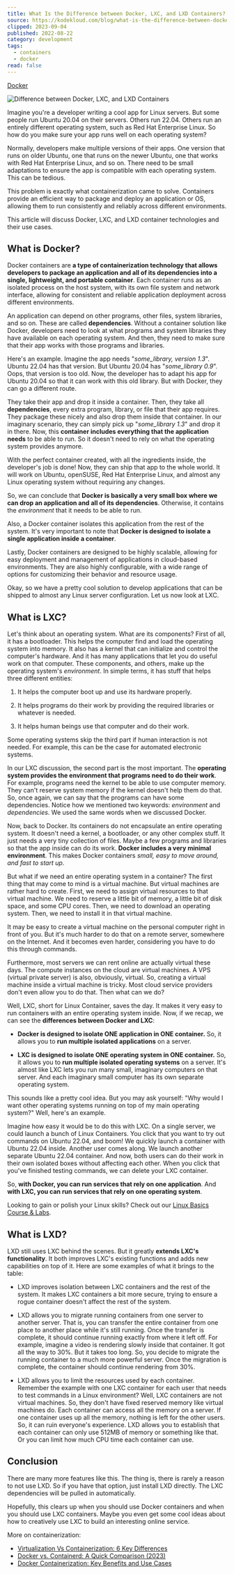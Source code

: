 ```yaml
---
title: What Is the Difference between Docker, LXC, and LXD Containers?
source: https://kodekloud.com/blog/what-is-the-difference-between-docker-lxc-and-lxd-containers/#
clipped: 2023-09-04
published: 2022-08-22
category: development
tags:
  - containers
  - docker
read: false
---
```


[Docker](https://kodekloud.com/blog/tag/docker/)

![Difference between Docker, LXC, and LXD Containers](https://kodekloud.com/blog/content/images/size/w2000/2022/11/What-Is-the-Difference-between-Docker--LXC--and-LXD-Containers.png)

Imagine you're a developer writing a cool app for Linux servers. But some people run Ubuntu 20.04 on their servers. Others run 22.04. Others run an entirely different operating system, such as Red Hat Enterprise Linux. So how do you make sure your app runs well on each operating system?

Normally, developers make multiple versions of their apps. One version that runs on older Ubuntu, one that runs on the newer Ubuntu, one that works with Red Hat Enterprise Linux, and so on. There need to be small adaptations to ensure the app is compatible with each operating system. This can be tedious.

This problem is exactly what containerization came to solve. Containers provide an efficient way to package and deploy an application or OS, allowing them to run consistently and reliably across different environments.

This article will discuss Docker, LXC, and LXD container technologies and their use cases.

## What is Docker?

Docker containers are **a type of containerization technology that allows developers to package an application and all of its dependencies into a single, lightweight, and portable container**. Each container runs as an isolated process on the host system, with its own file system and network interface, allowing for consistent and reliable application deployment across different environments.


An application can depend on other programs, other files, system libraries, and so on. These are called **dependencies**. Without a container solution like Docker, developers need to look at what programs and system libraries they have available on each operating system. And then, they need to make sure that their app works with those programs and libraries.

Here's an example. Imagine the app needs "*some\_library, version 1.3*". Ubuntu 22.04 has that version. But Ubuntu 20.04 has "*some\_library 0.9*". Oops, that version is too old. Now, the developer has to adapt his app for Ubuntu 20.04 so that it can work with this old library. But with Docker, they can go a different route.

They take their app and drop it inside a container. Then, they take all **dependencies**, every extra program, library, or file that their app requires. They package these nicely and also drop them inside that container. In our imaginary scenario, they can simply pick up "*some\_library 1.3*" and drop it in there. Now, this **container includes everything that the application needs** to be able to run. So it doesn't need to rely on what the operating system provides anymore.

With the perfect container created, with all the ingredients inside, the developer's job is done! Now, they can ship that app to the whole world. It will work on Ubuntu, openSUSE, Red Hat Enterprise Linux, and almost any Linux operating system without requiring any changes.

So, we can conclude that **Docker is basically a very small box where we can drop an application and all of its dependencies**. Otherwise, it contains the *environment* that it needs to be able to run.

Also, a Docker container isolates this application from the rest of the system. It's very important to note that **Docker is designed to isolate a single application inside a container**.

Lastly, Docker containers are designed to be highly scalable, allowing for easy deployment and management of applications in cloud-based environments. They are also highly configurable, with a wide range of options for customizing their behavior and resource usage.

Okay, so we have a pretty cool solution to develop applications that can be shipped to almost any Linux server configuration. Let us now look at LXC.

## What is LXC?

Let's think about an operating system. What are its components? First of all, it has a bootloader. This helps the computer find and load the operating system into memory. It also has a kernel that can initialize and control the computer's hardware. And it has many applications that let you do useful work on that computer. These components, and others, make up the operating system's *environment*. In simple terms, it has stuff that helps three different entities:

1.  It helps the computer boot up and use its hardware properly.  
    
2.  It helps programs do their work by providing the required libraries or whatever is needed.  
    
3.  It helps human beings use that computer and do their work.

Some operating systems skip the third part if human interaction is not needed. For example, this can be the case for automated electronic systems.

In our LXC discussion, the second part is the most important. The **operating system provides the environment that programs need to do their work**. For example, programs need the kernel to be able to use computer memory. They can't reserve system memory if the kernel doesn't help them do that. So, once again, we can say that the programs can have some dependencies. Notice how we mentioned two keywords: *environment* and *dependencies*. We used the same words when we discussed Docker.

Now, back to Docker. Its containers do not encapsulate an entire operating system. It doesn't need a kernel, a bootloader, or any other complex stuff. It just needs a very tiny collection of files. Maybe a few programs and libraries so that the app inside can do its work. **Docker includes a very minimal environment**. This makes Docker containers *small, easy to move around, and fast to start up*.

But what if we need an entire operating system in a container? The first thing that may come to mind is a virtual machine. But virtual machines are rather hard to create. First, we need to assign virtual resources to that virtual machine. We need to reserve a little bit of memory, a little bit of disk space, and some CPU cores. Then, we need to download an operating system. Then, we need to install it in that virtual machine.

It may be easy to create a virtual machine on the personal computer right in front of you. But it's much harder to do that on a remote server, somewhere on the Internet. And it becomes even harder, considering you have to do this through commands.

Furthermore, most servers we can rent online are actually virtual these days. The compute instances on the cloud are virtual machines. A VPS (virtual private server) is also, obviously, virtual. So, creating a virtual machine inside a virtual machine is tricky. Most cloud service providers don't even allow you to do that. Then what can we do?

Well, LXC, short for Linux Container, saves the day. It makes it very easy to run containers with an entire operating system inside. Now, if we recap, we can see the **differences between Docker and LXC**:

-   **Docker is designed to isolate ONE application in ONE container.** So, it allows you to **run multiple isolated applications** on a server.  
    
-   **LXC is designed to isolate ONE operating system in ONE container.** So, it allows you to **run multiple isolated operating systems** on a server. It's almost like LXC lets you run many small, imaginary computers on that server. And each imaginary small computer has its own separate operating system.

This sounds like a pretty cool idea. But you may ask yourself: "Why would I want other operating systems running on top of my main operating system?" Well, here's an example.

Imagine how easy it would be to do this with LXC. On a single server, we could launch a bunch of Linux Containers. You click that you want to try out commands on Ubuntu 22.04, and boom! We quickly launch a container with Ubuntu 22.04 inside. Another user comes along. We launch another separate Ubuntu 22.04 container. And now, both users can do their work in their own isolated boxes without affecting each other. When you click that you've finished testing commands, we can delete your LXC container.

So, **with Docker, you can run services that rely on one application**. And **with LXC, you can run services that rely on one operating system**.

Looking to gain or polish your Linux skills? Check out our [Linux Basics Course & Labs](https://kodekloud.com/courses/the-linux-basics-course/?ref=kodekloud.com).

## What is LXD?

LXD still uses LXC behind the scenes. But it greatly **extends LXC's functionality**. It both improves LXC's existing functions and adds new capabilities on top of it. Here are some examples of what it brings to the table:

-   LXD improves isolation between LXC containers and the rest of the system. It makes LXC containers a bit more secure, trying to ensure a rogue container doesn't affect the rest of the system.  
    
-   LXD allows you to migrate running containers from one server to another server. That is, you can transfer the entire container from one place to another place while it's still running. Once the transfer is complete, it should continue running exactly from where it left off. For example, imagine a video is rendering slowly inside that container. It got all the way to 30%. But it takes too long. So, you decide to migrate the running container to a much more powerful server. Once the migration is complete, the container should continue rendering from 30%.  
    
-   LXD allows you to limit the resources used by each container. Remember the example with one LXC container for each user that needs to test commands in a Linux environment? Well, LXC containers are not virtual machines. So, they don't have fixed reserved memory like virtual machines do. Each container can access all the memory on a server. If one container uses up all the memory, nothing is left for the other users. So, it can ruin everyone's experience. LXD allows you to establish that each container can only use 512MB of memory or something like that. Or you can limit how much CPU time each container can use.

## Conclusion

There are many more features like this. The thing is, there is rarely a reason to not use LXD. So if you have that option, just install LXD directly. The LXC dependencies will be pulled in automatically.

Hopefully, this clears up when you should use Docker containers and when you should use LXC containers. Maybe you even get some cool ideas about how to creatively use LXC to build an interesting online service.

More on containerization:

-   [Virtualization Vs Containerization: 6 Key Differences](https://kodekloud.com/blog/virtualization-vs-containerization/)
-   [Docker vs. Containerd: A Quick Comparison (2023)](https://kodekloud.com/blog/docker-vs-containerd/)
-   [Docker Containerization: Key Benefits and Use Cases](https://kodekloud.com/blog/docker-containerization/)